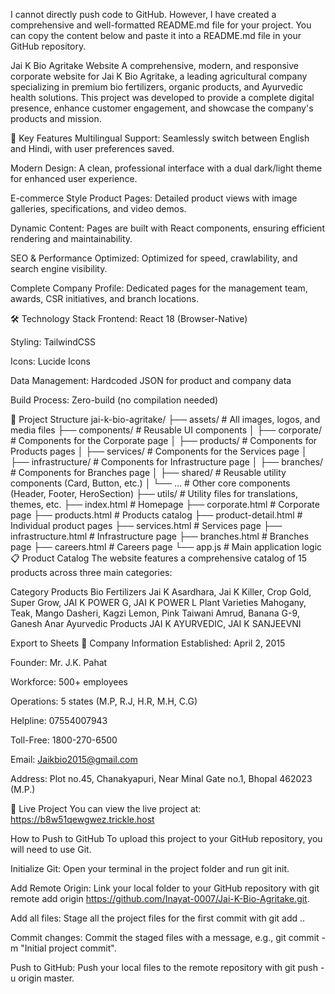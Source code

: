 I cannot directly push code to GitHub. However, I have created a comprehensive and well-formatted README.md file for your project. You can copy the content below and paste it into a README.md file in your GitHub repository.

Jai K Bio Agritake Website
A comprehensive, modern, and responsive corporate website for Jai K Bio Agritake, a leading agricultural company specializing in premium bio fertilizers, organic products, and Ayurvedic health solutions. This project was developed to provide a complete digital presence, enhance customer engagement, and showcase the company's products and mission.

🌟 Key Features
Multilingual Support: Seamlessly switch between English and Hindi, with user preferences saved.

Modern Design: A clean, professional interface with a dual dark/light theme for enhanced user experience.

E-commerce Style Product Pages: Detailed product views with image galleries, specifications, and video demos.

Dynamic Content: Pages are built with React components, ensuring efficient rendering and maintainability.

SEO & Performance Optimized: Optimized for speed, crawlability, and search engine visibility.

Complete Company Profile: Dedicated pages for the management team, awards, CSR initiatives, and branch locations.

🛠️ Technology Stack
Frontend: React 18 (Browser-Native)

Styling: TailwindCSS

Icons: Lucide Icons

Data Management: Hardcoded JSON for product and company data

Build Process: Zero-build (no compilation needed)

📁 Project Structure
jai-k-bio-agritake/
├── assets/                  # All images, logos, and media files
├── components/              # Reusable UI components
│   ├── corporate/           # Components for the Corporate page
│   ├── products/            # Components for Products pages
│   ├── services/            # Components for the Services page
│   ├── infrastructure/      # Components for Infrastructure page
│   ├── branches/            # Components for Branches page
│   ├── shared/              # Reusable utility components (Card, Button, etc.)
│   └── ...                  # Other core components (Header, Footer, HeroSection)
├── utils/                   # Utility files for translations, themes, etc.
├── index.html               # Homepage
├── corporate.html           # Corporate page
├── products.html            # Products catalog
├── product-detail.html      # Individual product pages
├── services.html            # Services page
├── infrastructure.html      # Infrastructure page
├── branches.html            # Branches page
├── careers.html             # Careers page
└── app.js                   # Main application logic
📋 Product Catalog
The website features a comprehensive catalog of 15 products across three main categories:

Category	Products
Bio Fertilizers	Jai K Asardhara, Jai K Killer, Crop Gold, Super Grow, JAI K POWER G, JAI K POWER L
Plant Varieties	Mahogany, Teak, Mango Dasheri, Kagzi Lemon, Pink Taiwani Amrud, Banana G-9, Ganesh Anar
Ayurvedic Products	JAI K AYURVEDIC, JAI K SANJEEVNI

Export to Sheets
🏢 Company Information
Established: April 2, 2015

Founder: Mr. J.K. Pahat

Workforce: 500+ employees

Operations: 5 states (M.P, R.J, H.R, M.H, C.G)

Helpline: 07554007943

Toll-Free: 1800-270-6500

Email: Jaikbio2015@gmail.com

Address: Plot no.45, Chanakyapuri, Near Minal Gate no.1, Bhopal 462023 (M.P.)

🚀 Live Project
You can view the live project at: https://b8w51qewgwez.trickle.host

How to Push to GitHub
To upload this project to your GitHub repository, you will need to use Git.

Initialize Git: Open your terminal in the project folder and run git init.

Add Remote Origin: Link your local folder to your GitHub repository with git remote add origin https://github.com/Inayat-0007/Jai-K-Bio-Agritake.git.

Add all files: Stage all the project files for the first commit with git add ..

Commit changes: Commit the staged files with a message, e.g., git commit -m "Initial project commit".

Push to GitHub: Push your local files to the remote repository with git push -u origin master.
